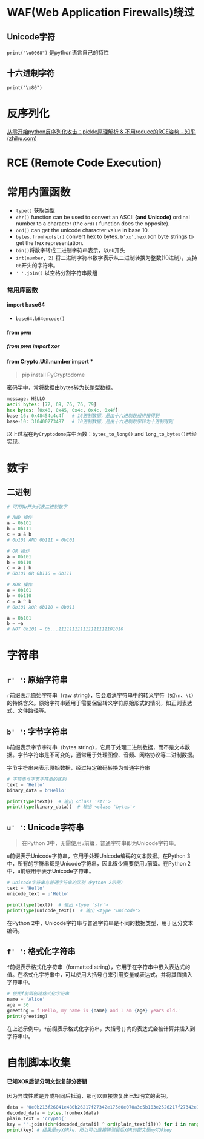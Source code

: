 # WAF(Web Application Firewalls)绕过

## Unicode字符

`print("\u0068")` 是python语言自己的特性

## 十六进制字符

`print("\x80")` 


# 反序列化

[从零开始python反序列化攻击：pickle原理解析 & 不用reduce的RCE姿势 - 知乎 (zhihu.com)](https://zhuanlan.zhihu.com/p/89132768)


# RCE (Remote Code Execution)


# 常用内置函数

- `type()` 获取类型
- `chr()` function can be used to convert an ASCII **(and Unicode)** ordinal number to a character (the `ord()` function does the opposite).
- `ord()` can get the unicode character value in base 10.
- `bytes.fromhex(str)` convert hex to bytes. `b'xx'.hex()`on byte strings to get the hex representation.
- `bin()`将数字转成二进制字符串表示，以`0b`开头
- `int(number, 2)` 将二进制字符串数字表示从二进制转换为整数(10进制)，支持`0b`开头的字符串。
- `' '.join()` 以空格分割字符串数组

### 常用库函数

#### import base64
- `base64.b64encode()` 

#### from pwn 

##### from pwn import xor



#### from Crypto.Util.number import *
> pip install PyCryptodome

密码学中，常将数据由bytes转为长整型数据。

```python
message: HELLO  
ascii bytes: [72, 69, 76, 76, 79]  
hex bytes: [0x48, 0x45, 0x4c, 0x4c, 0x4f]  
base-16: 0x48454c4c4f   # 16进制数据，是由十六进制数组拼接得到
base-10: 310400273487   # 10进制数据，是由十六进制数字转为十进制得到
```

以上过程在`PyCryptodome`库中函数：`bytes_to_long()` and `long_to_bytes()`已经实现。

# 数字

## 二进制


```python
# 可用0b开头代表二进制数字

# AND 操作
a = 0b101 
b = 0b111 
c = a & b 
# 0b101 AND 0b111 = 0b101

# OR 操作
a = 0b101 
b = 0b110 
c = a | b 
# 0b101 OR 0b110 = 0b111

# XOR 操作
a = 0b101 
b = 0b110 
c = a ^ b 
# 0b101 XOR 0b110 = 0b011

a = 0b101 
b = ~a 
# NOT 0b101 = 0b...111111111111111111101010

```


# 字符串

## **`r' '`: 原始字符串**

`r`前缀表示原始字符串（raw string），它会取消字符串中的转义字符（如`\n`、`\t`）的特殊含义。原始字符串适用于需要保留转义字符原始形式的情况，如正则表达式、文件路径等。

## **`b' '`: 字节字符串**

`b`前缀表示字节字符串（bytes string），它用于处理二进制数据，而不是文本数据。字节字符串是不可变的，通常用于处理图像、音频、网络协议等二进制数据。

字节字符串来表示原始数据，经过特定编码转换为普通字符串

```python
# 字符串与字节字符串的区别
text = 'Hello'
binary_data = b'Hello'

print(type(text))  # 输出 <class 'str'>
print(type(binary_data))  # 输出 <class 'bytes'>
```

## **`u' '`: Unicode字符串**

> 在Python 3中，无需使用`u`前缀，普通字符串即为Unicode字符串。

`u`前缀表示Unicode字符串，它用于处理Unicode编码的文本数据。在Python 3中，所有的字符串都是Unicode字符串，因此很少需要使用`u`前缀。在Python 2中，`u`前缀用于表示Unicode字符串。

```python
# Unicode字符串与普通字符串的区别（Python 2示例）
text = 'Hello'
unicode_text = u'Hello'

print(type(text))  # 输出 <type 'str'>
print(type(unicode_text))  # 输出 <type 'unicode'>
```

在Python 2中，Unicode字符串与普通字符串是不同的数据类型，用于区分文本编码。

## **`f' '`: 格式化字符串**

`f`前缀表示格式化字符串（formatted string），它用于在字符串中嵌入表达式的值。在格式化字符串中，可以使用大括号`{}`来引用变量或表达式，并将其值插入字符串中。

```python
# 使用f前缀创建格式化字符串
name = 'Alice'
age = 30
greeting = f'Hello, my name is {name} and I am {age} years old.'
print(greeting)
```

在上述示例中，`f`前缀表示格式化字符串，大括号`{}`内的表达式会被计算并插入到字符串中。




# 自制脚本收集

#### 已知XOR后部分明文恢复部分密钥

因为异或性质是异或相同后抵消，那可以直接恢复出已知明文的密钥。

```python
data = '0e0b213f26041e480b26217f27342e175d0e070a3c5b103e2526217f27342e175d0e077e263451150104'
decoded_data = bytes.fromhex(data)
plain_text = 'crypto{'
key = ''.join((chr(decoded_data[i] ^ ord(plain_text[i]))) for i in range(7))
print(key) # 结果是myXORke，所以可以直接猜测最后XOR的密文是myXORkey
```
